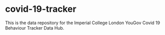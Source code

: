 # covid-19-tracker
This is the data repository for the Imperial College London YouGov Covid 19 Behaviour Tracker Data Hub.
